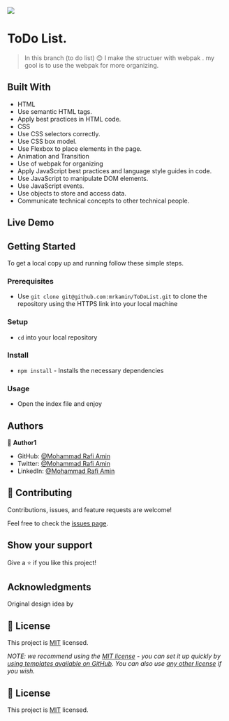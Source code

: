 ![](https://img.shields.io/badge/Microverse-blueviolet)

# ToDo List.

> In this branch (to do list) 😊 I make the structuer with webpak . my gool is to use the webpak for more organizing.

## Built With

- HTML
- Use semantic HTML tags.
- Apply best practices in HTML code.
- CSS
- Use CSS selectors correctly.
- Use CSS box model.
- Use Flexbox to place elements in the page.
- Animation and Transition
- Use of webpak for organizing
- Apply JavaScript best practices and language style guides in code.
- Use JavaScript to manipulate DOM elements.
- Use JavaScript events.
- Use objects to store and access data.
- Communicate technical concepts to other technical people.

## Live Demo



## Getting Started

To get a local copy up and running follow these simple steps.

### Prerequisites

- Use `git clone git@github.com:mrkamin/ToDoList.git` to clone the repository using the HTTPS link into your local machine

### Setup

- `cd` into your local repository

### Install

- `npm install` - Installs the necessary dependencies

### Usage

- Open the index file and enjoy

## Authors

👤 **Author1**

- GitHub: [@Mohammad Rafi Amin](https://github.com/mrkamin)
- Twitter: [@Mohammad Rafi Amin](https://twitter.com/Mohamma63974237)
- LinkedIn: [@Mohammad Rafi Amin](https://www.linkedin.com/in/mohammad-rafi-amin-63b4319b/)

## 🤝 Contributing

Contributions, issues, and feature requests are welcome!

Feel free to check the [issues page](https://github.com/mrkamin/to-do-list/issues).

## Show your support

Give a ⭐️ if you like this project!

## Acknowledgments

Original design idea by 


## 📝 License

This project is [MIT](./LICENSE) licensed.

_NOTE: we recommend using the [MIT license](https://choosealicense.com/licenses/mit/) - you can set it up quickly by [using templates available on GitHub](https://docs.github.com/en/communities/setting-up-your-project-for-healthy-contributions/adding-a-license-to-a-repository). You can also use [any other license](https://choosealicense.com/licenses/) if you wish._

## 📝 License

This project is [MIT](./LICENSE) licensed.
